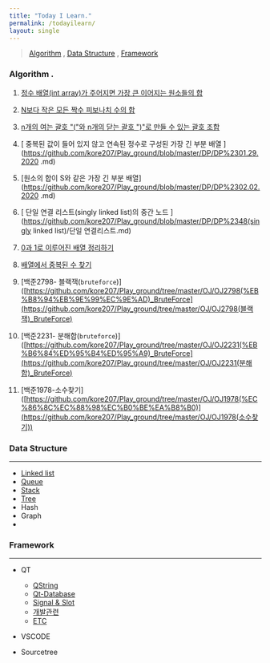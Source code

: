 ```yaml
---
title: "Today I Learn."
permalink: /todayilearn/
layout: single
---
```


> [Algorithm](#algorithm)   ,       [Data Structure](#data-structure)    ,      [Framework ](#framework)

### Algorithm .

1. [ 정수 배열(int array)가 주어지면 가장 큰 이어지는 원소들의 합 ]( https://github.com/kore207/Play_ground/blob/master/DP/DP%231.md )

2. [ N보다 작은 모든 짝수 피보나치 수의 합 ]( https://github.com/kore207/Play_ground/blob/master/DP/DP%232.md )

3. [  n개의 여는 괄호 "("와 n개의 닫는 괄호 ")"로 만들 수 있는 괄호 조합 ]( https://github.com/kore207/Play_ground/blob/master/DP/DP%233(recusive).md )

4. [  중복된 값이 들어 있지 않고 연속된 정수로 구성된 가장 긴 부분 배열 ](https://github.com/kore207/Play_ground/blob/master/DP/DP%2301.29.2020 .md)

5. [원소의 합이 S와 같은 가장 긴 부분 배열](https://github.com/kore207/Play_ground/blob/master/DP/DP%2302.02.2020 .md)

6. [ 단일 연결 리스트(singly linked list)의 중간 노드 ](https://github.com/kore207/Play_ground/blob/master/DP/DP%2348(singly linked list)/단일 연결리스트.md) 

7. [0과 1로 이루어진 배열 정리하기]( https://github.com/kore207/Play_ground/blob/master/DP/DP%2302.19.2020.md )

8. [배열에서 중복된 수 찾기]( https://github.com/kore207/Play_ground/blob/master/DP/DP%2302.23.2020.md)

9. [백준2798- 블랙잭(`bruteforce`)]([https://github.com/kore207/Play_ground/tree/master/OJ/OJ2798(%EB%B8%94%EB%9E%99%EC%9E%AD)_BruteForce](https://github.com/kore207/Play_ground/tree/master/OJ/OJ2798(블랙잭)_BruteForce)

10. [백준2231- 분해합(`bruteforce`)]([https://github.com/kore207/Play_ground/tree/master/OJ/OJ2231(%EB%B6%84%ED%95%B4%ED%95%A9)_BruteForce](https://github.com/kore207/Play_ground/tree/master/OJ/OJ2231(분해합)_BruteForce)

11. [백준1978-소수찾기]([https://github.com/kore207/Play_ground/tree/master/OJ/OJ1978(%EC%86%8C%EC%88%98%EC%B0%BE%EA%B8%B0)](https://github.com/kore207/Play_ground/tree/master/OJ/OJ1978(소수찾기))

    

### Data Structure

---

* [Linked list](https://github.com/kore207/data_structure/blob/master/Linked%20list/Basic.md)
* [Queue]( https://github.com/kore207/data_structure/blob/master/Queue/QUEUE1.md )
* [Stack]( https://github.com/kore207/data_structure/blob/master/Stack/Stack.md )
* [Tree](https://github.com/kore207/data_structure/blob/master/Tree/Tree.md)
* Hash 
* Graph
* 

### Framework

---

* QT
  * [QString ]( https://github.com/kore207/TIL/blob/master/Qt/QString.md )
  * [Qt-Database]( https://github.com/kore207/TIL/blob/master/Qt/Qt-Database.md )
  * [Signal & Slot]( https://github.com/kore207/TIL/blob/master/Qt/Signal%2CSlot.md )
  * [개발관련]( https://github.com/kore207/TIL/blob/master/Qt/Unique.md )
  * [ETC]( https://github.com/kore207/TIL/blob/master/Qt/etc.md )

* VSCODE

* Sourcetree















